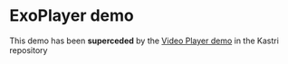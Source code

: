 # ExoPlayer demo

This demo has been **superceded** by the [Video Player demo](https://github.com/DelphiWorlds/Kastri/tree/master/Demos/VideoPlayer) in the Kastri repository